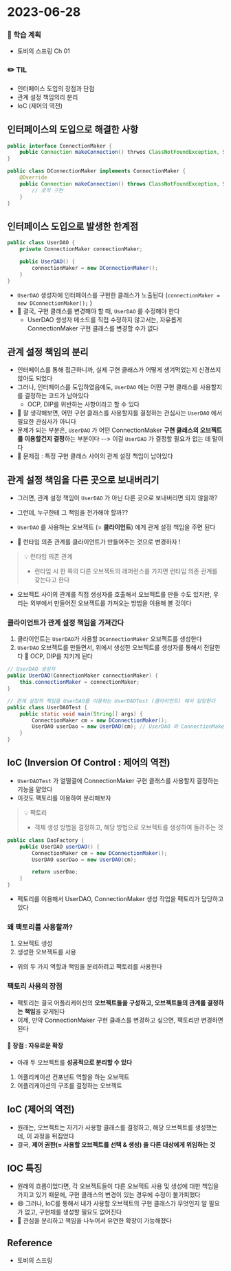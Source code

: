 # 2023-06-28
### 📌 학습 계획
- 토비의 스프링 Ch 01

### ✏️ TIL
- 인터페이스 도입의 장점과 단점
- 관계 설정 책임의리 분리
- IoC  (제어의 역전)

## 인터페이스의 도입으로 해결한 사항
```java
public interface ConnectionMaker {
	public Connection makeConnection() thrwos ClassNotFoundException, SQLException;
}
```

```java
public class DConnectionMaker implements ConnectionMaker {
	@Override
	public Connection makeConnection() throws ClassNotFoundException, SQLException {
		// 로직 구현
	}
}
```

## 인터페이스 도입으로 발생한 한계점
```java
public class UserDAO {
	private ConnectionMaker connectionMaker;

	public UserDAO() {
		connectionMaker = new DConnectionMaker();
	}
}
```

-  `UserDAO` 생성자에 인터페이스를 구현한 클래스가 노출된다 (`connectionMaker = new DConnectionMaker();` )
- 🤨 결국, 구현 클래스를 변경해야 할 때, `UserDAO` 를 수정해야 한다
	- UserDAO 생성자 메소드를 직접 수정하지 않고서는, 자유롭게 ConnectionMaker 구현 클래스를 변경할 수가 없다


## 관계 설정 책임의 분리
- 인터페이스를 통해 접근하니까, 실제 구현 클래스가 어떻게 생겨먹었는지 신경쓰지 않아도 되었다
- 그러나, 인터페이스를 도입하였음에도, `UserDAO` 에는 어떤 구현 클래스를 사용할지를 결정하는 코드가 남아있다
	- OCP, DIP를 위반하는 사항이라고 할 수 있다
- 🤨 잘 생각해보면, 어떤 구현 클래스를 사용할지를 결정하는 관심사는  `UserDAO`  에서 필요한 관심사가 아니다
- 문제가 되는 부분은, `UserDAO` 가 어떤 ConnectionMaker **구현 클래스의 오브젝트를 이용할건지 결정**하는 부분이다 --> 이걸 `UserDAO` 가 결정할 필요가 없는 데 말이다
- 📌 문제점 : 특정 구현 클래스 사이의 관계 설정 책임이 남아있다

## 관계 설정 책임을 다른 곳으로 보내버리기
- 그러면, 관계 설정 책임이 `UserDAO` 가 아닌 다른 곳으로 보내버리면 되지 않을까?
- 그런데, 누구한테 그 책임을 전가해야 할까??
- `UserDAO` 를 사용하는 오브젝트 (= **클라이언트**) 에게 관계 설정 책임을 주면 된다

- 📌 런타임 의존 관계를 클라이언트가 만들어주는 것으로 변경하자 !

> 💡 런타임 의존 관계
> - 런타임 시 한 쪽의 다른 오브젝트의 레퍼런스를 가지면 런타임 의존 관계를 갖는다고 한다

- 오브젝트 사이의 관계를 직접 생성자를 호출해서 오브젝트를 만들 수도 있지만, 우리는 외부에서 만들어진 오브젝트를 가져오는 방법을 이용해 볼 것이다

### 클라이언트가 관계 설정 책임을 가져간다
1. 클라이언트는 `UserDAO`가 사용할 `DConnectionMaker` 오브젝트를 생성한다
2. `UserDAO` 오브젝트를 만들면서, 위에서 생성한 오브젝트를 생성자를 통해서 전달한다
📌 OCP, DIP를 지키게 된다

```java
// UserDAO 생성자
public UserDAO(ConnectionMaker connectionMaker) {
	this.connectionMaker = connectionMaker;
}
```

```java
// 관계 설정의 책임을 UserDAO를 이용하는 UserDAOTest (클라이언트) 에서 담당한다
public class UserDAOTest {
	public static void main(String[] args) {
		ConnectionMaker cm = new DConnectionMaker();
		UserDAO userDao = new UserDAO(cm); // UserDAO 와 ConnectionMaker 오브젝트 간의 의존관계를 설정한다
	}
}
```

## IoC (Inversion Of Control : 제어의 역전)
- `UserDAOTest` 가 얼떨결에 ConnectionMaker 구현 클래스를 사용할지 결정하는 기능을 맡았다
- 이것도 팩토리를 이용하여 분리해보자


> 💡 팩토리
> - 객체 생성 방법을 결정하고, 해당 방법으로 오브젝트를 생성하여 돌려주는 것

```java
public class DaoFactory {
	public UserDAO userDAO() {
		ConnectionMaker cm = new DConnectionMaker();
		UserDAO userDao = new UserDAO(cm);

		return userDao;
	}
}
```
- 팩토리를 이용해서 UserDAO, ConnectionMaker 생성 작업을 팩토리가 담당하고 있다

### 왜 팩토리를 사용할까?
1. 오브젝트 생성
2. 생성한 오브젝트를 사용
- 위의 두 가지 역할과 책임을 분리하려고 팩토리를 사용한다

### 팩토리 사용의 장점
- 팩토리는 결국 어플리케이션의 **오브젝트들을 구성하고, 오브젝트들의 관계를 결정하는 책임**을 갖게된다
- 이제, 만약 ConnectionMaker 구현 클래스를 변경하고 싶으면, 팩토리만 변경하면 된다

#### 📌 장점 : 자유로운 확장
- 아래 두 오브젝트를 **성공적으로 분리할 수 있다**
1. 어플리케이션 컨포넌트 역할을 하는 오브젝트
2. 어플리케이션의 구조를 결정하는 오브젝트

## IoC (제어의 역전)
- 원래는, 오브젝트는 자기가 사용할 클래스를 결정하고, 해당 오브젝트를 생성했는데, 이 과정을 뒤집었다
- 결국, **제어 권한(= 사용할 오브젝트를 선택 & 생성) 을 다른 대상에게 위임하는 것**

## IOC  특징
- 원래의 흐름이었다면, 각 오브젝트들이 다른 오브젝트 사용 및 생성에 대한 책임을 가지고 있기 때문에, 구현 클래스의 변경이 있는 경우에 수정이 불가피했다
- 😄 그러나, IoC를 통해서 내가 사용할 오브젝트의 구현 클래스가 무엇인지 알 필요가 없고, 구현체를 생성할 필요도 없어진다
- 📌 관심을 분리하고 책임을 나누어서 유연한 확장이 가능해졌다


## Reference
- 토비의 스프링 
